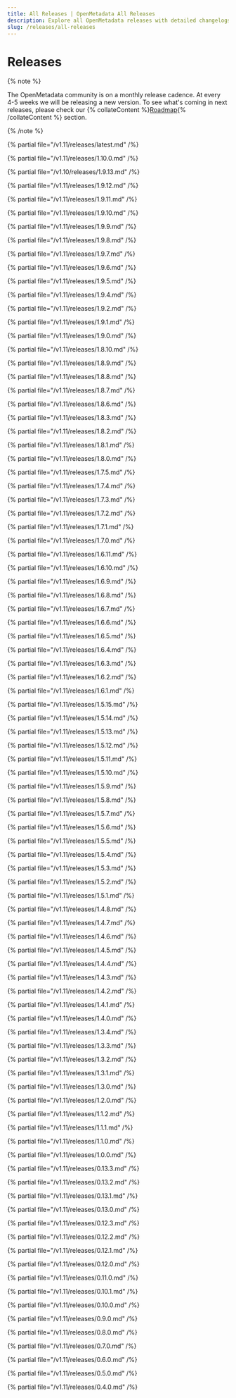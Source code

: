 ```yaml
---
title: All Releases | OpenMetadata All Releases
description: Explore all OpenMetadata releases with detailed changelogs, new features, bug fixes, and upgrade guides. Stay updated with the latest versions and improvements.
slug: /releases/all-releases
---
```


# Releases

{% note %}

The OpenMetadata community is on a monthly release cadence. At every 4-5 weeks we will be releasing a new
version. To see what's coming in next releases, please check our {% collateContent %}[Roadmap](https://www.getcollate.io/roadmap){% /collateContent %} section.

{% /note %}

{% partial file="/v1.11/releases/latest.md" /%}

{% partial file="/v1.11/releases/1.10.0.md" /%}

{% partial file="/v1.10/releases/1.9.13.md" /%}

{% partial file="/v1.11/releases/1.9.12.md" /%}

{% partial file="/v1.11/releases/1.9.11.md" /%}

{% partial file="/v1.11/releases/1.9.10.md" /%}

{% partial file="/v1.11/releases/1.9.9.md" /%}

{% partial file="/v1.11/releases/1.9.8.md" /%}

{% partial file="/v1.11/releases/1.9.7.md" /%}

{% partial file="/v1.11/releases/1.9.6.md" /%}

{% partial file="/v1.11/releases/1.9.5.md" /%}

{% partial file="/v1.11/releases/1.9.4.md" /%}

{% partial file="/v1.11/releases/1.9.2.md" /%}

{% partial file="/v1.11/releases/1.9.1.md" /%}

{% partial file="/v1.11/releases/1.9.0.md" /%}

{% partial file="/v1.11/releases/1.8.10.md" /%}

{% partial file="/v1.11/releases/1.8.9.md" /%}

{% partial file="/v1.11/releases/1.8.8.md" /%}

{% partial file="/v1.11/releases/1.8.7.md" /%}

{% partial file="/v1.11/releases/1.8.6.md" /%}

{% partial file="/v1.11/releases/1.8.3.md" /%}

{% partial file="/v1.11/releases/1.8.2.md" /%}

{% partial file="/v1.11/releases/1.8.1.md" /%}

{% partial file="/v1.11/releases/1.8.0.md" /%}

{% partial file="/v1.11/releases/1.7.5.md" /%}

{% partial file="/v1.11/releases/1.7.4.md" /%}

{% partial file="/v1.11/releases/1.7.3.md" /%}

{% partial file="/v1.11/releases/1.7.2.md" /%}

{% partial file="/v1.11/releases/1.7.1.md" /%}

{% partial file="/v1.11/releases/1.7.0.md" /%}

{% partial file="/v1.11/releases/1.6.11.md" /%}

{% partial file="/v1.11/releases/1.6.10.md" /%}

{% partial file="/v1.11/releases/1.6.9.md" /%}

{% partial file="/v1.11/releases/1.6.8.md" /%}

{% partial file="/v1.11/releases/1.6.7.md" /%}

{% partial file="/v1.11/releases/1.6.6.md" /%}

{% partial file="/v1.11/releases/1.6.5.md" /%}

{% partial file="/v1.11/releases/1.6.4.md" /%}

{% partial file="/v1.11/releases/1.6.3.md" /%}

{% partial file="/v1.11/releases/1.6.2.md" /%}

{% partial file="/v1.11/releases/1.6.1.md" /%}

{% partial file="/v1.11/releases/1.5.15.md" /%}

{% partial file="/v1.11/releases/1.5.14.md" /%}

{% partial file="/v1.11/releases/1.5.13.md" /%}

{% partial file="/v1.11/releases/1.5.12.md" /%}

{% partial file="/v1.11/releases/1.5.11.md" /%}

{% partial file="/v1.11/releases/1.5.10.md" /%}

{% partial file="/v1.11/releases/1.5.9.md" /%}

{% partial file="/v1.11/releases/1.5.8.md" /%}

{% partial file="/v1.11/releases/1.5.7.md" /%}

{% partial file="/v1.11/releases/1.5.6.md" /%}

{% partial file="/v1.11/releases/1.5.5.md" /%}

{% partial file="/v1.11/releases/1.5.4.md" /%}

{% partial file="/v1.11/releases/1.5.3.md" /%}

{% partial file="/v1.11/releases/1.5.2.md" /%}

{% partial file="/v1.11/releases/1.5.1.md" /%}

{% partial file="/v1.11/releases/1.4.8.md" /%}

{% partial file="/v1.11/releases/1.4.7.md" /%}

{% partial file="/v1.11/releases/1.4.6.md" /%}

{% partial file="/v1.11/releases/1.4.5.md" /%}

{% partial file="/v1.11/releases/1.4.4.md" /%}

{% partial file="/v1.11/releases/1.4.3.md" /%}

{% partial file="/v1.11/releases/1.4.2.md" /%}

{% partial file="/v1.11/releases/1.4.1.md" /%}

{% partial file="/v1.11/releases/1.4.0.md" /%}

{% partial file="/v1.11/releases/1.3.4.md" /%}

{% partial file="/v1.11/releases/1.3.3.md" /%}

{% partial file="/v1.11/releases/1.3.2.md" /%}

{% partial file="/v1.11/releases/1.3.1.md" /%}

{% partial file="/v1.11/releases/1.3.0.md" /%}

{% partial file="/v1.11/releases/1.2.0.md" /%}

{% partial file="/v1.11/releases/1.1.2.md" /%}

{% partial file="/v1.11/releases/1.1.1.md" /%}

{% partial file="/v1.11/releases/1.1.0.md" /%}

{% partial file="/v1.11/releases/1.0.0.md" /%}

{% partial file="/v1.11/releases/0.13.3.md" /%}

{% partial file="/v1.11/releases/0.13.2.md" /%}

{% partial file="/v1.11/releases/0.13.1.md" /%}

{% partial file="/v1.11/releases/0.13.0.md" /%}

{% partial file="/v1.11/releases/0.12.3.md" /%}

{% partial file="/v1.11/releases/0.12.2.md" /%}

{% partial file="/v1.11/releases/0.12.1.md" /%}

{% partial file="/v1.11/releases/0.12.0.md" /%}

{% partial file="/v1.11/releases/0.11.0.md" /%}

{% partial file="/v1.11/releases/0.10.1.md" /%}

{% partial file="/v1.11/releases/0.10.0.md" /%}

{% partial file="/v1.11/releases/0.9.0.md" /%}

{% partial file="/v1.11/releases/0.8.0.md" /%}

{% partial file="/v1.11/releases/0.7.0.md" /%}

{% partial file="/v1.11/releases/0.6.0.md" /%}

{% partial file="/v1.11/releases/0.5.0.md" /%}

{% partial file="/v1.11/releases/0.4.0.md" /%}

